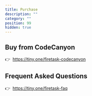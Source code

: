 ```yaml
---
title: Purchase
description: ""
category: ""
position: 99
hidden: true
---
```


## Buy from CodeCanyon

👉&nbsp; https://tiny.one/firetask-codecanyon

<!-- ## Buy from Gumroad

👉&nbsp; [coming soon] -->

## Frequent Asked Questions

👉&nbsp; https://tiny.one/firetask-faq
